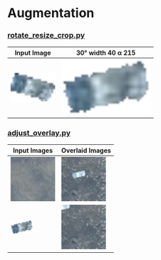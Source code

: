 # Augmentation

### [rotate_resize_crop.py](rotate_resize_crop.py)
| Input Image                                                                                                     | 30° width 40 α 215 |
|-----------------------------------------------------------------------------------------------------------------|--|
| <img src="../../../illustrations/img_processing/augmentation/rotation_resizing_cropping.img01.png" width="100"> | <img src="../../../illustrations/img_processing/augmentation/rotation_resizing_cropping.img01.a30.w40.png" width="200">  |

### [adjust_overlay.py](adjust_overlay.py)
| Input Images                                                                                               | Overlaid Images                                                                                          |
|------------------------------------------------------------------------------------------------------------|----------------------------------------------------------------------------------------------------------|
| <img src="../../../illustrations/img_processing/augmentation/adjust_overlay.tail128.png" width="100">      | <img src="../../../illustrations/img_processing/augmentation/adjust_overlay.img01.50.50.png" width="100"> |
| <img src="../../../illustrations/img_processing/augmentation/adjust_overlay.img01.a30.w40.png" width="50"> | <img src="../../../illustrations/img_processing/augmentation/adjust_overlay.img01.5.5.png" width="100"> |

